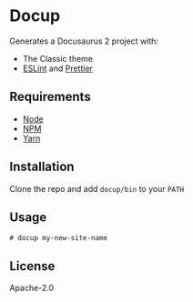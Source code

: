 # Docup

Generates a Docusaurus 2 project with:

- The Classic theme
- [ESLint](https://eslint.org/) and [Prettier](https://prettier.io/)

## Requirements

- [Node](https://nodejs.org/)
- [NPM](https://npmjs.com)
- [Yarn](https://yarnpkg.com/en/docs/install)

## Installation

Clone the repo and add `docup/bin` to your `PATH`

## Usage

```
# docup my-new-site-name
```

## License

Apache-2.0
